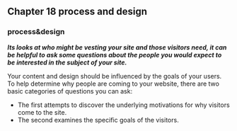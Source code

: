 ## **Chapter 18 process and design**

### **process&design**

***Its looks at who might be vesting your site and those visitors need, it can be helpful to ask some questions about the people you would expect to be interested in the subject of your site.***

Your content and design should be influenced by the goals of your users.
To help determine why people are coming to your website, there are two basic categories of
questions you can ask:
* The first attempts to discover the underlying motivations for why visitors come to the site.
* The second examines the specific goals of the visitors. 



